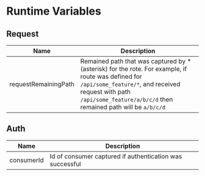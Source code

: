 # Runtime Variables
## Request
|Name|Description|
|----|-----------|
|requestRemainingPath|Remained path that was captured by * (asterisk) for the rote. For example, if route was defined for ```/api/some_feature/*```, and received request with path ```/api/some_feature/a/b/c/d``` then remained path will be ```a/b/c/d``` |
## Auth
|Name|Description|
|----|-----------|
|consumerId|Id of consumer captured if authentication was successful |
